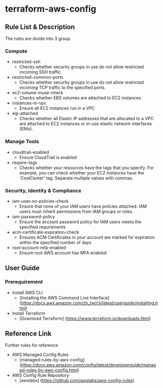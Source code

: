 terraform-aws-config
======================
Rule List & Description
--------------------------
The rules are divide into 3 group
### Compute
   - restricted-ssh
     - Checks whether security groups in use do not allow restricted incoming SSH traffic.
   - restricted-common-ports
     - Checks whether security groups in use  do not allow restricted incoming TCP traffic to the specified ports.
   - ec2-volume-inuse-check
     - Checks whether EBS volumes are attached to EC2 instances
   - instances-in-vpc
     - Ensure all EC2 instances run in a VPC
   - eip-attached
     - Checks whether all Elastic IP addresses that are allocated to a VPC are attached to EC2 instances or in-use elastic network interfaces (ENIs).
 ### Manage Tools
   - cloudtrail-enabled
     - Ensure CloudTrail is enabled
   - require-tags
     - Checks whether your resources have the tags that you specify. For example, you can check whether your EC2 instances have the 'CostCenter' tag. Separate multiple values with commas.
 ### Security, Identity & Compliance
   - iam-user-no-policies-check
     - Ensure that none of your IAM users have policies attached. IAM users must inherit permissions from IAM groups or roles.
   - iam-password-policy
     - Ensure the account password policy for IAM users meets the specified requirements
   - acm-certificate-expiration-check
     - Ensures ACM Certificates in your account are marked for expiration within the specified number of days
   - root-account-mfa-enabled
     - Ensure root AWS account has MFA enabled

User Guide
----------
### Prerequirement
   - Install AWS CLI
      - [Installing the AWS Command Line Interface] (https://docs.aws.amazon.com/zh_tw/cli/latest/userguide/installing.html)
   - Install Terraform
     - [Download Terraform] (https://www.terraform.io/downloads.html)
### 

Reference Link
--------------
 Further rules for reference
 - AWS Managed Config Rules
     - [managed-rules-by-aws-config] (https://docs.aws.amazon.com/config/latest/developerguide/managed-rules-by-aws-config.html)
 - AWS Config Rule Repository
     - [awslabs] (https://github.com/awslabs/aws-config-rules)